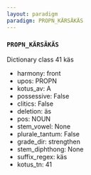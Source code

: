 ```yaml
---
layout: paradigm
paradigm: PROPN_KÄRSÄKÄS
---
```

### ` PROPN_KÄRSÄKÄS `

Dictionary class 41 käs
* harmony: front
* upos: PROPN
* kotus_av: A
* possessive: False
* clitics: False
* deletion: äs
* pos: NOUN
* stem_vowel: None
* plurale_tantum: False
* grade_dir: strengthen
* stem_diphthong: None
* suffix_regex: käs
* kotus_tn: 41
